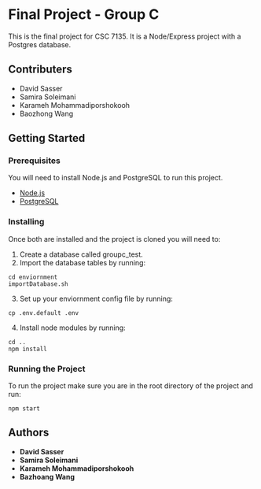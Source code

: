 # Final Project - Group C 

This is the final project for CSC 7135. It is a Node/Express project with a Postgres database.

## Contributers
* David Sasser
* Samira Soleimani
* Karameh Mohammadiporshokooh
* Baozhong Wang

## Getting Started

### Prerequisites

You will need to install Node.js and PostgreSQL to run this project.

* [Node.js](https://nodejs.org/en/)
* [PostgreSQL](https://www.postgresql.org/download/)

### Installing

Once both are installed and the project is cloned you will need to:

1. Create a database called groupc_test.
2. Import the database tables by running:
```
cd enviornment
importDatabase.sh
```
3. Set up your enviornment config file by running:
```
cp .env.default .env
```
4. Install node modules by running:
```
cd ..
npm install
```

### Running the Project

To run the project make sure you are in the root directory of the project and run:
```
npm start
```

## Authors

* **David Sasser**
* **Samira Soleimani**
* **Karameh Mohammadiporshokooh**
* **Bazhoang Wang**
